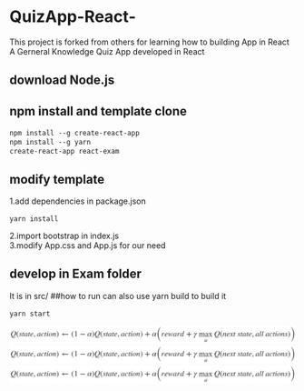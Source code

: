 # QuizApp-React-
This project is forked from others for learning how to building App in React
A Gerneral Knowledge Quiz App developed in React
## download Node.js
## npm install and template clone
```shell
npm install --g create-react-app 
npm install --g yarn
create-react-app react-exam
```
## modify template
1.add dependencies in package.json<br>
```shell
yarn install
```
2.import bootstrap in index.js<br>
3.modify App.css and App.js for our need<br>
## develop in Exam folder
It is in src/
##how to run
can also use yarn build to build it
```shell
yarn start
```
![](https://github.com/JiajingFang/ReinforcementLearning/blob/main/image/Q_learning_formular.jpg)  
![](https://github.com/JiajingFang/ReinforcementLearning/blob/main/image/Q_learning_formular.jpg)  
![](https://github.com/JiajingFang/ReinforcementLearning/blob/main/image/Q_learning_formular.jpg)  
